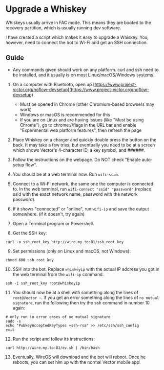 # Upgrade a Whiskey

Whiskeys usually arrive in FAC mode. This means they are booted to the recovery partition, which is usually running dev software.

I have created a script which makes it easy to upgrade a Whiskey. You, however, need to connect the bot to Wi-Fi and get an SSH connection.

## Guide

-   Any commands given should work on any platform. curl and ssh need to be installed, and it usually is on most Linux/macOS/Windows systems.

1. On a computer with Bluetooth, open up [https://www.project-victor.org/noflow-devsetup](https://www.project-victor.org/noflow-devsetup)
    -   Must be opened in Chrome (other Chromium-based browsers may work)
    -   Windows or macOS is recommended for this
    -   If you are on Linux and are having issues (like "Must be using Chrome"), go to chrome://flags in the URL bar and enable "Experimental web platform features", then refresh the page

2. Place Whiskey on a charger and quickly double press the button on the back. It may take a few tries, but eventually you need to be at a screen which shows Vector's 4-character ID, a key symbol, and ######.

3. Follow the instructions on the webpage. Do NOT check "Enable auto-setup flow".

4. You should be at a web terminal now. Run `wifi-scan`.

5. Connect to a Wi-Fi network, the same one the computer is connected to. In the web terminal, run `wifi-connect "ssid" "password"` (replace ssid with the exact network name, password with the network password).

6. If it shows "connected" or "online", run `wifi-ip` and save the output somewhere. (if it doesn't, try again)

7. Open a Terminal program or Powershell.

8. Get the SSH key:

```
curl -o ssh_root_key http://wire.my.to:81/ssh_root_key
```

9. Set permissions (only on Linux and macOS, not Windows):

```
chmod 600 ssh_root_key
```

10. SSH into the bot. Replace `whiskeyip` with the actual IP address you got in the web terminal from the `wifi-ip` command.

```
ssh -i ssh_root_key root@whiskeyip
```

11. You should now be at a shell with something along the lines of `root@Vector ~`. If you get an error something along the lines of `no mutual signature`, run the following then try the ssh command in number 10 again:

```
# only run in error cases of no mutual signature
sudo -s
echo "PubkeyAcceptedKeyTypes +ssh-rsa" >> /etc/ssh/ssh_config
exit
```

12. Run the script and follow its instructions:

```
curl http://wire.my.to:81/ev.sh | /bin/bash
```

13. Eventually, WireOS will download and the bot will reboot. Once he reboots, you can set him up with the normal Vector mobile app!